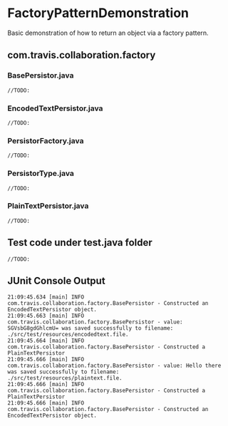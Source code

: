 # FactoryPatternDemonstration
Basic demonstration of how to return an object via a factory pattern.

## com.travis.collaboration.factory

### BasePersistor.java

    //TODO:

### EncodedTextPersistor.java

    //TODO:

### PersistorFactory.java

    //TODO:

### PersistorType.java

    //TODO:

### PlainTextPersistor.java

    //TODO:

## Test code under test.java folder

    //TODO:
    
## JUnit Console Output
    21:09:45.634 [main] INFO  com.travis.collaboration.factory.BasePersistor - Constructed an EncodedTextPersistor object.
    21:09:45.663 [main] INFO  com.travis.collaboration.factory.BasePersistor - value: SGVsbG8gdGhlcmU= was saved successfully to filename: ./src/test/resources/encodedtext.file.
    21:09:45.664 [main] INFO  com.travis.collaboration.factory.BasePersistor - Constructed a PlainTextPersistor
    21:09:45.666 [main] INFO  com.travis.collaboration.factory.BasePersistor - value: Hello there was saved successfully to filename: ./src/test/resources/plaintext.file.
    21:09:45.666 [main] INFO  com.travis.collaboration.factory.BasePersistor - Constructed a PlainTextPersistor
    21:09:45.666 [main] INFO  com.travis.collaboration.factory.BasePersistor - Constructed an EncodedTextPersistor object.
